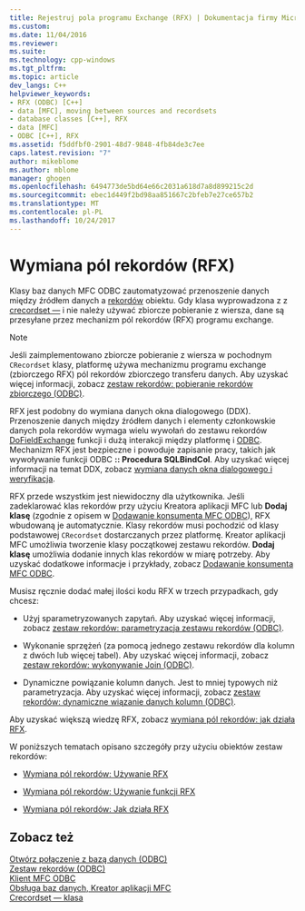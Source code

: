 ```yaml
---
title: Rejestruj pola programu Exchange (RFX) | Dokumentacja firmy Microsoft
ms.custom: 
ms.date: 11/04/2016
ms.reviewer: 
ms.suite: 
ms.technology: cpp-windows
ms.tgt_pltfrm: 
ms.topic: article
dev_langs: C++
helpviewer_keywords:
- RFX (ODBC) [C++]
- data [MFC], moving between sources and recordsets
- database classes [C++], RFX
- data [MFC]
- ODBC [C++], RFX
ms.assetid: f5ddfbf0-2901-48d7-9848-4fb84de3c7ee
caps.latest.revision: "7"
author: mikeblome
ms.author: mblome
manager: ghogen
ms.openlocfilehash: 6494773de5bd64e66c2031a618d7a8d899215c2d
ms.sourcegitcommit: ebec1d449f2bd98aa851667c2bfeb7e27ce657b2
ms.translationtype: MT
ms.contentlocale: pl-PL
ms.lasthandoff: 10/24/2017
---
```

# <a name="record-field-exchange-rfx"></a>Wymiana pól rekordów (RFX)
Klasy baz danych MFC ODBC zautomatyzować przenoszenie danych między źródłem danych a [rekordów](../../data/odbc/recordset-odbc.md) obiektu. Gdy klasa wyprowadzona z z [crecordset —](../../mfc/reference/crecordset-class.md) i nie należy używać zbiorcze pobieranie z wiersza, dane są przesyłane przez mechanizm pól rekordów (RFX) programu exchange.  
  
> [!NOTE]
>  Jeśli zaimplementowano zbiorcze pobieranie z wiersza w pochodnym `CRecordset` klasy, platformę używa mechanizmu programu exchange (zbiorczego RFX) pól rekordów zbiorczego transferu danych. Aby uzyskać więcej informacji, zobacz [zestaw rekordów: pobieranie rekordów zbiorczego (ODBC)](../../data/odbc/recordset-fetching-records-in-bulk-odbc.md).  
  
 RFX jest podobny do wymiana danych okna dialogowego (DDX). Przenoszenie danych między źródłem danych i elementy członkowskie danych pola rekordów wymaga wielu wywołań do zestawu rekordów [DoFieldExchange](../../mfc/reference/crecordset-class.md#dofieldexchange) funkcji i dużą interakcji między platformę i [ODBC](../../data/odbc/odbc-basics.md). Mechanizm RFX jest bezpieczne i powoduje zapisanie pracy, takich jak wywoływanie funkcji ODBC **:: Procedura SQLBindCol**. Aby uzyskać więcej informacji na temat DDX, zobacz [wymiana danych okna dialogowego i weryfikacja](../../mfc/dialog-data-exchange-and-validation.md).  
  
 RFX przede wszystkim jest niewidoczny dla użytkownika. Jeśli zadeklarować klas rekordów przy użyciu Kreatora aplikacji MFC lub **Dodaj klasę** (zgodnie z opisem w [Dodawanie konsumenta MFC ODBC](../../mfc/reference/adding-an-mfc-odbc-consumer.md)), RFX wbudowaną je automatycznie. Klasy rekordów musi pochodzić od klasy podstawowej `CRecordset` dostarczanych przez platformę. Kreator aplikacji MFC umożliwia tworzenie klasy początkowej zestawu rekordów. **Dodaj klasę** umożliwia dodanie innych klas rekordów w miarę potrzeby. Aby uzyskać dodatkowe informacje i przykłady, zobacz [Dodawanie konsumenta MFC ODBC](../../mfc/reference/adding-an-mfc-odbc-consumer.md).  
  
 Musisz ręcznie dodać małej ilości kodu RFX w trzech przypadkach, gdy chcesz:  
  
-   Użyj sparametryzowanych zapytań. Aby uzyskać więcej informacji, zobacz [zestaw rekordów: parametryzacja zestawu rekordów (ODBC)](../../data/odbc/recordset-parameterizing-a-recordset-odbc.md).  
  
-   Wykonanie sprzężeń (za pomocą jednego zestawu rekordów dla kolumn z dwóch lub więcej tabel). Aby uzyskać więcej informacji, zobacz [zestaw rekordów: wykonywanie Join (ODBC)](../../data/odbc/recordset-performing-a-join-odbc.md).  
  
-   Dynamiczne powiązanie kolumn danych. Jest to mniej typowych niż parametryzacja. Aby uzyskać więcej informacji, zobacz [zestaw rekordów: dynamiczne wiązanie danych kolumn (ODBC)](../../data/odbc/recordset-dynamically-binding-data-columns-odbc.md).  
  
 Aby uzyskać większą wiedzę RFX, zobacz [wymiana pól rekordów: jak działa RFX](../../data/odbc/record-field-exchange-how-rfx-works.md).  
  
 W poniższych tematach opisano szczegóły przy użyciu obiektów zestaw rekordów:  
  
-   [Wymiana pól rekordów: Używanie RFX](../../data/odbc/record-field-exchange-using-rfx.md)  
  
-   [Wymiana pól rekordów: Używanie funkcji RFX](../../data/odbc/record-field-exchange-using-the-rfx-functions.md)  
  
-   [Wymiana pól rekordów: Jak działa RFX](../../data/odbc/record-field-exchange-how-rfx-works.md)  
  
## <a name="see-also"></a>Zobacz też  
 [Otwórz połączenie z bazą danych (ODBC)](../../data/odbc/open-database-connectivity-odbc.md)   
 [Zestaw rekordów (ODBC)](../../data/odbc/recordset-odbc.md)   
 [Klient MFC ODBC](../../mfc/reference/adding-an-mfc-odbc-consumer.md)   
 [Obsługa baz danych, Kreator aplikacji MFC](../../mfc/reference/database-support-mfc-application-wizard.md)   
 [Crecordset — klasa](../../mfc/reference/crecordset-class.md)